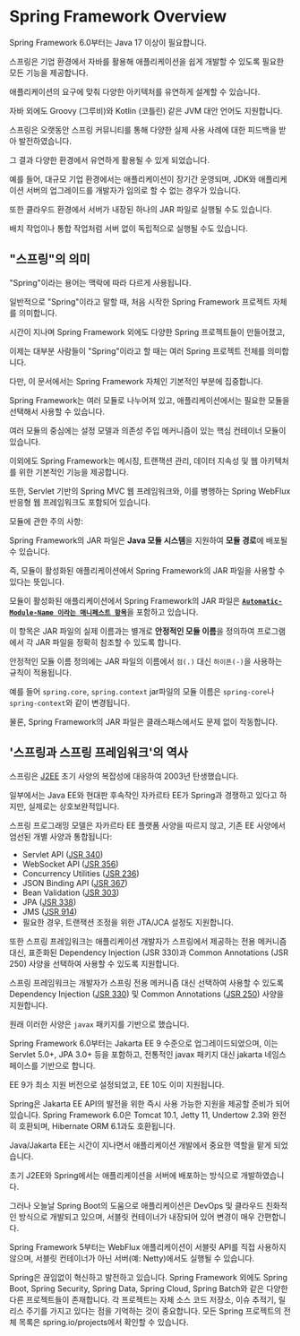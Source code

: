 # Spring Framework Overview

Spring Framework 6.0부터는 Java 17 이상이 필요합니다.

스프링은 기업 환경에서 자바를 활용해 애플리케이션을 쉽게 개발할 수 있도록 필요한 모든 기능을 제공합니다.

애플리케이션의 요구에 맞춰 다양한 아키텍처를 유연하게 설계할 수 있습니다.

자바 외에도 Groovy (그루비)와 Kotlin (코틀린) 같은 JVM 대안 언어도 지원합니다.

스프링은 오랫동안 스프링 커뮤니티를 통해 다양한 실제 사용 사례에 대한 피드백을 받아 발전하였습니다.

그 결과 다양한 환경에서 유연하게 활용될 수 있게 되었습니다.

예를 들어, 대규모 기업 환경에서는 애플리케이션이 장기간 운영되며, JDK와 애플리케이션 서버의 업그레이드를 개발자가 임의로 할 수 없는 경우가 있습니다.

또한 클라우드 환경에서 서버가 내장된 하나의 JAR 파일로 실행될 수도 있습니다.

배치 작업이나 통합 작업처럼 서버 없이 독립적으로 실행될 수도 있습니다.


## "스프링"의 의미

"Spring"이라는 용어는 맥락에 따라 다르게 사용됩니다.

일반적으로 "Spring"이라고 말할 때, 처음 시작한 Spring Framework 프로젝트 자체를 의미합니다.

시간이 지나며 Spring Framework 외에도 다양한 Spring 프로젝트들이 만들어졌고,

이제는  대부분 사람들이 "Spring"이라고 할 때는 여러  Spring 프로젝트 전체를 의미합니다.

다만, 이 문서에서는 Spring Framework 자체인 기본적인 부분에 집중합니다.

Spring Framework는 여러 모듈로 나누어져 있고, 애플리케이션에서는 필요한 모듈을 선택해서 사용할 수 있습니다.

여러 모듈의 중심에는 설정 모델과 의존성 주입 메커니즘이 있는 핵심 컨테이너 모듈이 있습니다.

이외에도 Spring Framework는 메시징, 트랜잭션 관리, 데이터 지속성 및 웹 아키텍처를 위한 기본적인 기능을 제공합니다.

또한, Servlet 기반의 Spring MVC 웹 프레임워크와, 이를 병행하는 Spring WebFlux 반응형 웹 프레임워크도 포함되어 있습니다.



모듈에 관한 주의 사항:

Spring Framework의 JAR 파일은 **Java 모듈 시스템**을 지원하여 **모듈 경로**에 배포될 수 있습니다.

즉, 모듈이 활성화된 애플리케이션에서 Spring Framework의 JAR 파일을 사용할 수 있다는 뜻입니다.

모듈이 활성화된 애플리케이션에서 Spring Framework의 JAR 파일은 [**`Automatic-Module-Name 이라는 매니페스트 항목`**](https://github.com/spring-projects/spring-framework/blob/082a8cfae3dc7a0b8befa3f4c310cf68f4de41ab/gradle/spring-module.gradle#L52)을 포함하고 있습니다. 

이 항목은 JAR 파일의 실제 이름과는 별개로 **안정적인 모듈 이름**을 정의하여 프로그램에서 각 JAR 파일을 정확히 참조할 수 있도록 합니다.

안정적인 모듈 이름 정의에는 JAR 파일의 이름에서 `점(.)` 대신 `하이픈(-)`을 사용하는 규칙이 적용됩니다.

예를 들어 `spring.core`, `spring.context` jar파일의 모듈 이름은 `spring-core`나 `spring-context`와 같이 변경됩니다.

물론, Spring Framework의 JAR 파일은 클래스패스에서도 문제 없이 작동합니다.

## '스프링과 스프링 프레임워크'의 역사

스프링은 [J2EE](https://ko.wikipedia.org/wiki/%EC%9E%90%EC%B9%B4%EB%A5%B4%ED%83%80_EE) 초기 사양의 복잡성에 대응하여 2003년 탄생했습니다.

일부에서는 Java EE와 현대판 후속작인 자카르타 EE가 Spring과 경쟁하고 있다고 하지만, 실제로는 상호보완적입니다.

스프링 프로그래밍 모델은 자카르타 EE 플랫폼 사양을 따르지 않고, 기존 EE 사양에서 엄선된 개별 사양과 통합됩니다:
* Servlet API ([JSR 340](https://jcp.org/en/jsr/detail?id=340))
* WebSocket API ([JSR 356](https://www.jcp.org/en/jsr/detail?id=356))
* Concurrency Utilities ([JSR 236](https://www.jcp.org/en/jsr/detail?id=236))
* JSON Binding API ([JSR 367](https://www.jcp.org/en/jsr/detail?id=367))
* Bean Validation ([JSR 303](https://www.jcp.org/en/jsr/detail?id=303))
* JPA ([JSR 338](https://www.jcp.org/en/jsr/detail?id=338))
* JMS ([JSR 914](https://www.jcp.org/en/jsr/detail?id=914))
* 필요한 경우, 트랜잭션 조정을 위한 JTA/JCA 설정도 지원합니다.

또한 스프링 프레임워크는 애플리케이션 개발자가 스프링에서 제공하는 전용 메커니즘 대신, 표준화된 Dependency Injection (JSR 330)과 Common Annotations (JSR 250) 사양을 선택하여 사용할 수 있도록 지원합니다.

스프링 프레임워크는 개발자가 스프링 전용 메커니즘 대신 선택하여 사용할 수 있도록 Dependency Injection ([JSR 330](https://www.jcp.org/en/jsr/detail?id=330)) 및 Common Annotations ([JSR 250](https://www.jcp.org/en/jsr/detail?id=250)) 사양을 지원합니다.

원래 이러한 사양은 `javax` 패키지를 기반으로 했습니다.

Spring Framework 6.0부터는 Jakarta EE 9 수준으로 업그레이드되었으며, 이는 Servlet 5.0+, JPA 3.0+ 등을 포함하고, 전통적인 javax 패키지 대신 jakarta 네임스페이스를 기반으로 합니다.

EE 9가 최소 지원 버전으로 설정되었고, EE 10도 이미 지원됩니다.

Spring은 Jakarta EE API의 발전을 위한 즉시 사용 가능한 지원을 제공할 준비가 되어 있습니다. Spring Framework 6.0은 Tomcat 10.1, Jetty 11, Undertow 2.3와 완전히 호환되며, Hibernate ORM 6.1과도 호환됩니다.

Java/Jakarta EE는 시간이 지나면서 애플리케이션 개발에서 중요한 역할을 맡게 되었습니다.

초기 J2EE와 Spring에서는 애플리케이션을 서버에 배포하는 방식으로 개발하였습니다.

그러나 오늘날 Spring Boot의 도움으로 애플리케이션은 DevOps 및 클라우드 친화적인 방식으로 개발되고 있으며, 서블릿 컨테이너가 내장되어 있어 변경이 매우 간편합니다.

Spring Framework 5부터는 WebFlux 애플리케이션이 서블릿 API를 직접 사용하지 않으며, 서블릿 컨테이너가 아닌 서버(예: Netty)에서도 실행될 수 있습니다.

Spring은 끊임없이 혁신하고 발전하고 있습니다. Spring Framework 외에도 Spring Boot, Spring Security, Spring Data, Spring Cloud, Spring Batch와 같은 다양한 다른 프로젝트들이 존재합니다. 각 프로젝트는 자체 소스 코드 저장소, 이슈 추적기, 릴리스 주기를 가지고 있다는 점을 기억하는 것이 중요합니다. 모든 Spring 프로젝트의 전체 목록은 spring.io/projects에서 확인할 수 있습니다.